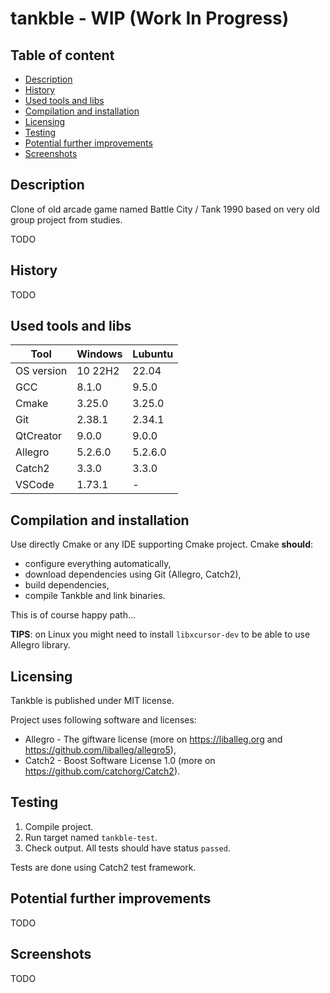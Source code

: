 # tankble - WIP (Work In Progress)
 
## Table of content
- [Description](#description)
- [History](#history)
- [Used tools and libs](#used-tools-and-libs)
- [Compilation and installation](#Compilation-and-installation)
- [Licensing](#licensing)
- [Testing](#testing)
- [Potential further improvements](#potential-further-improvements)
- [Screenshots](#screenshots)

## Description
Clone of old arcade game named Battle City / Tank 1990 based on very old group project from studies.

TODO

## History
TODO

## Used tools and libs
| Tool |  Windows | Lubuntu |
| --- | --- | --- |
| OS version | 10 22H2 | 22.04 |
| GCC | 8.1.0 | 9.5.0 |
| Cmake | 3.25.0 | 3.25.0 |
| Git | 2.38.1 | 2.34.1 |
| QtCreator | 9.0.0 | 9.0.0 |
| Allegro | 5.2.6.0 | 5.2.6.0 |
| Catch2 | 3.3.0 | 3.3.0 |
| VSCode | 1.73.1 | -|

## Compilation and installation
Use directly Cmake or any IDE supporting Cmake project. Cmake **should**:
- configure everything automatically, 
- download dependencies using Git (Allegro, Catch2), 
- build dependencies, 
- compile Tankble and link binaries.  

This is of course happy path...

**TIPS**: on Linux you might need to install `libxcursor-dev` to be able to use Allegro library.  

## Licensing
Tankble is published under MIT license. 

Project uses following software and licenses:
* Allegro - The giftware license (more on https://liballeg.org and https://github.com/liballeg/allegro5),    
* Catch2 - Boost Software License 1.0 (more on https://github.com/catchorg/Catch2).

## Testing
1) Compile project.
2) Run target named `tankble-test`.
3) Check output. All tests should have status `passed`.    

Tests are done using Catch2 test framework.

## Potential further improvements
TODO

## Screenshots
TODO

